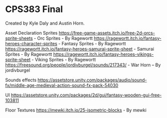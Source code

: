 # CPS383 Final

Created by Kyle Daly and Austin Horn.

Asset Declaration
Sprites
https://free-game-assets.itch.io/free-2d-orcs-sprite-sheets - Orc Sprites - By Ragewortt
https://ragewortt.itch.io/fantasy-heroes-character-sprites - Fantasy Sprites - By Ragewortt
https://ragewortt.itch.io/fantasy-heroes-samurai-sprite-sheet - Samurai Sprites - By Ragewortt
https://ragewortt.itch.io/fantasy-heroes-vikings-sprite-sheet - Viking Sprites - By Ragewortt
https://freesound.org/people/jordivburgel/sounds/217343/ - War Horn – By jordivburgel

Sounds effects
https://assetstore.unity.com/packages/audio/sound-fx/middle-age-medieval-action-sound-fx-pack-54030 

UI
https://assetstore.unity.com/packages/2d/gui/fantasy-wooden-gui-free-103811

Floor Textures
https://mewki.itch.io/25-isometric-blocks - By mewki

